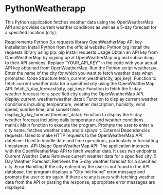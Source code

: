 # PythonWeatherapp
This Python application fetches weather data using the OpenWeatherMap API and provides current weather conditions as well as a 5-day forecast for a specified location (city).

Requirements
Python 3.x
requests library
OpenWeatherMap API key
Installation
Install Python from the official website: Python.org
Install the requests library using pip:
pip install requests
Usage
Obtain an API key from OpenWeatherMap by signing up at OpenWeatherMap.org and subscribing to their API services.
Replace "YOUR_API_KEY" in the code with your actual API key obtained from OpenWeatherMap.
Run the Python script weather.py.
Enter the name of the city for which you want to fetch weather data when prompted.
Code Structure
fetch_current_weather(city, api_key): Function to fetch current weather data for a specified city using the OpenWeatherMap API.
fetch_5_day_forecast(city, api_key): Function to fetch the 5-day weather forecast for a specified city using the OpenWeatherMap API.
display_current_weather(weather_data): Function to display current weather conditions including temperature, weather description, humidity, wind speed, sunrise time, and sunset time.
display_5_day_forecast(forecast_data): Function to display the 5-day weather forecast including daily temperature and weather conditions.
main(): Main function to execute the program. Prompts the user to enter a city name, fetches weather data, and displays it.
External Dependencies
requests: Used to make HTTP requests to the OpenWeatherMap API.
datetime: Used to handle date and time operations, particularly in formatting timestamps.
API Usage
OpenWeatherMap API: The application interacts with the OpenWeatherMap API to fetch weather data. It uses two endpoints:
Current Weather Data: Retrieves current weather data for a specified city.
5 Day Weather Forecast: Retrieves the 5-day weather forecast for a specified city.
Error Handling
If the city entered by the user is not found in the API database, the program displays a "City not found" error message and prompts the user to try again.
If there are any issues with fetching weather data from the API or parsing the response, appropriate error messages are displayed.
